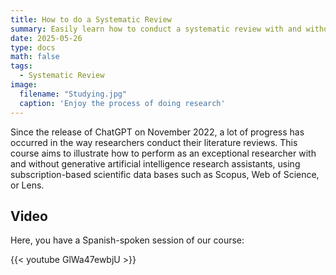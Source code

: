 ```yaml
---
title: How to do a Systematic Review
summary: Easily learn how to conduct a systematic review with and without generative artificial intelligence tools such as perplexity, notebookLM, Deepseek, or ChatGPT.
date: 2025-05-26
type: docs
math: false
tags:
  - Systematic Review
image:
  filename: "Studying.jpg"
  caption: 'Enjoy the process of doing research'
---
```


Since the release of ChatGPT on November 2022, a lot of progress has occurred in the way researchers conduct their literature reviews. This course aims to illustrate how to perform as an exceptional researcher with and without generative artificial intelligence research assistants, using subscription-based scientific data bases such as Scopus, Web of Science, or Lens.

## Video

Here, you have a Spanish-spoken session of our course:

{{< youtube GlWa47ewbjU >}}

